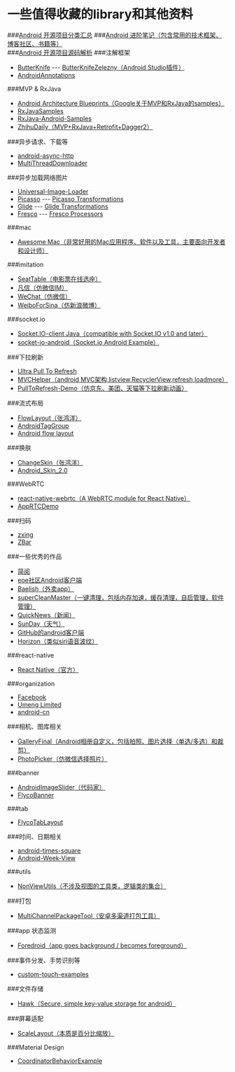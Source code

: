 # 一些值得收藏的library和其他资料
###[Android 开源项目分类汇总](https://github.com/Trinea/android-open-project)
###[Android 进阶笔记（包含常用的技术框架、博客社区、书籍等）](https://github.com/venshine/AndroidNote)     
###[Android 开源项目源码解析](https://github.com/android-cn/android-open-project-analysis)
###注解框架
* [ButterKnife](https://github.com/JakeWharton/butterknife) --- [ButterKnifeZelezny（Android Studio插件）](https://github.com/avast/android-butterknife-zelezny)
* [AndroidAnnotations](https://github.com/excilys/androidannotations)   

###MVP & RxJava
* [Android Architecture Blueprints（Google关于MVP和RxJava的samples）](https://github.com/googlesamples/android-architecture)
* [RxJavaSamples](https://github.com/rengwuxian/RxJavaSamples)
* [RxJava-Android-Samples](https://github.com/kaushikgopal/RxJava-Android-Samples)
* [ZhihuDaily（MVP+RxJava+Retrofit+Dagger2）](https://github.com/baiiu/ZhihuDaily)

###异步请求、下载等
* [android-async-http](https://github.com/loopj/android-async-http)
* [MultiThreadDownloader](https://github.com/AigeStudio/MultiThreadDownloader) 

###异步加载网络图片
* [Universal-Image-Loader](https://github.com/nostra13/Android-Universal-Image-Loader)
* [Picasso](https://github.com/square/picasso) --- [Picasso Transformations](https://github.com/wasabeef/picasso-transformations)
* [Glide](https://github.com/bumptech/glide) --- [Glide Transformations](https://github.com/wasabeef/glide-transformations)
* [Fresco](https://github.com/facebook/fresco) --- [Fresco Processors](https://github.com/wasabeef/fresco-processors)

###mac
* [Awesome Mac（非常好用的Mac应用程序、软件以及工具，主要面向开发者和设计师）](https://github.com/jaywcjlove/awesome-mac)

###imitation
* [SeatTable（电影票在线选座）](https://github.com/qifengdeqingchen/SeatTable)
* [凡信（仿微信IM）](https://github.com/huangfangyi/FanXin3.0)
* [WeChat（仿微信）](https://github.com/motianhuo/wechat)
* [WeiboForSina（仿新浪微博）](https://github.com/debolee/WeiboForSina)

###socket.io
* [Socket.IO-client Java（compatible with Socket.IO v1.0 and later）](https://github.com/socketio/socket.io-client-java)
* [socket-io-android（Socket.io Android Example）](https://github.com/jonathanve/socket-io-android)

###下拉刷新
* [Ultra Pull To Refresh](https://github.com/liaohuqiu/android-Ultra-Pull-To-Refresh)
* [MVCHelper（android MVC架构,listview,RecyclerView,refresh,loadmore）](https://github.com/LuckyJayce/MVCHelper)
* [PullToRefresh-Demo（仿京东、美团、天猫等下拉刷新动画）](https://github.com/xuehuayous/PullToRefresh-Demo)

###流式布局
* [FlowLayout（张鸿洋）](https://github.com/hongyangAndroid/FlowLayout)
* [AndroidTagGroup](https://github.com/2dxgujun/AndroidTagGroup)
* [Android flow layout](https://github.com/ApmeM/android-flowlayout)

###换肤
* [ChangeSkin（张鸿洋）](https://github.com/hongyangAndroid/ChangeSkin)
* [Android_Skin_2.0](https://github.com/v7lin/Android_Skin_2.0)
 
###WebRTC
* [react-native-webrtc（A WebRTC module for React Native）](https://github.com/oney/react-native-webrtc)
* [AppRTCDemo](https://github.com/njovy/AppRTCDemo)

###扫码
* [zxing](https://github.com/zxing/zxing)
* [ZBar](https://github.com/ZBar/ZBar)

###一些优秀的作品
* [简阅](https://github.com/SkillCollege/SimplifyReader)
* [eoe社区Android客户端](https://github.com/eoecn/android-app)
* [Baelish（外卖app）](https://github.com/smay1227/Baelish)
* [superCleanMaster（一键清理，包括内存加速，缓存清理，自启管理，软件管理）](https://github.com/joyoyao/superCleanMaster)
* [QuickNews（新闻）](https://github.com/tigerguixh/QuickNews)
* [SunDay（天气）](https://github.com/iQuick/SunDay)
* [GitHub的android客户端](https://github.com/gdestiny/graduation_github)
* [Horizon（类似siri语音波纹）](https://github.com/Yalantis/Horizon)

###react-native
* [React Native（官方）](https://github.com/facebook/react-native)

###organization
* [Facebook](https://github.com/facebook)
* [Umeng Limited](https://github.com/umeng)
* [android-cn](https://github.com/android-cn)

###相机、图库相关
* [GalleryFinal（Android相册自定义，包括拍照、图片选择（单选/多选）和裁剪）](https://github.com/pengjianbo/GalleryFinal)
* [PhotoPicker（仿微信选择照片）](https://github.com/donglua/PhotoPicker)

###banner
* [AndroidImageSlider（代码家）](https://github.com/daimajia/AndroidImageSlider)
* [FlycoBanner](https://github.com/H07000223/FlycoBanner_Master)

###tab
* [FlycoTabLayout](https://github.com/H07000223/FlycoTabLayout)

###时间、日期相关
* [android-times-square](https://github.com/square/android-times-square)
* [Android-Week-View](https://github.com/alamkanak/Android-Week-View)

###utils
* [NonViewUtils（不涉及视图的工具类，逻辑类的集合）](https://github.com/android-quick-dev/NonViewUtils)

###打包
* [MultiChannelPackageTool（安卓多渠道打包工具）](https://github.com/seven456/MultiChannelPackageTool)

###app 状态监测
* [Foredroid（app goes background / becomes foreground）](https://github.com/steveliles/Foredroid)

###事件分发、手势识别等
* [custom-touch-examples](https://github.com/devunwired/custom-touch-examples)

###文件存储
* [Hawk（Secure, simple key-value storage for android）](https://github.com/orhanobut/hawk)

###屏幕适配
* [ScaleLayout（本质是百分比缩放）](https://github.com/gavinliu/Android-ScaleLayout)

###Material Design
* [CoordinatorBehaviorExample](https://github.com/saulmm/CoordinatorBehaviorExample)
